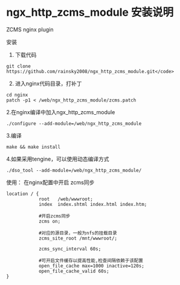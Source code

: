 # ngx_http_zcms_module 安装说明
ZCMS nginx plugin

安装
1. 下载代码
```
git clone https://github.com/rainsky2008/ngx_http_zcms_module.git</code>
```

2. 进入nginx代码目录，打补丁
```
cd nginx
patch -p1 < /web/ngx_http_zcms_module/zcms.patch
```

2.在nginx编译中加入ngx_http_zcms_module
```
./configure --add-module=/web/ngx_http_zcms_module
```
3.编译
```
make && make install
```

4.如果采用tengine，可以使用动态编译方式
```
./dso_tool --add-module=/web/ngx_http_zcms_module/
```

使用：
在nginx配置中开启 zcms同步 
```
location / {
            root   /web/wwwroot;
            index  index.shtml index.html index.htm;
            
            #开启zcms同步
            zcms on;
            
            #对应的源目录，一般为nfs的挂载目录
            zcms_site_root /mnt/wwwroot/;
            
            zcms_sync_interval 60s;
			
            #可开启文件缓存以提高性能,检查间隔依赖于该配置
            open_file_cache max=1000 inactive=120s; 
            open_file_cache_valid 60s;
}
```


